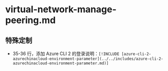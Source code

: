 # virtual-network-manage-peering.md

## 特殊定制

* 35-36 行，添加 Azure CLI 2 的登录说明：`[!INCLUDE [azure-cli-2-azurechinacloud-environment-parameter](../../includes/azure-cli-2-azurechinacloud-environment-parameter.md)]`